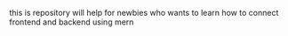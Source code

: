 this is repository will help for newbies who wants to learn how to connect frontend and backend using mern
